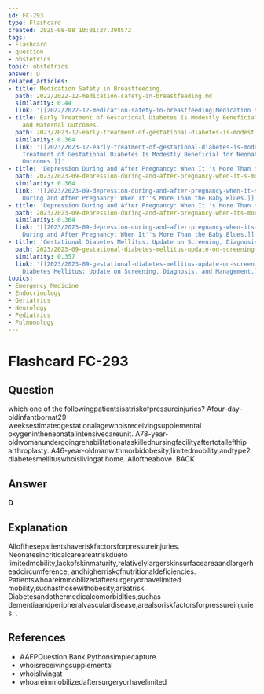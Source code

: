 ```yaml
---
id: FC-293
type: Flashcard
created: 2025-08-08 10:01:27.398572
tags:
- Flashcard
- question
- obstetrics
topic: obstetrics
answer: D
related_articles:
- title: Medication Safety in Breastfeeding.
  path: 2022/2022-12-medication-safety-in-breastfeeding.md
  similarity: 0.44
  link: '[[2022/2022-12-medication-safety-in-breastfeeding|Medication Safety in Breastfeeding.]]'
- title: Early Treatment of Gestational Diabetes Is Modestly Beneficial for Neonatal
    and Maternal Outcomes.
  path: 2023/2023-12-early-treatment-of-gestational-diabetes-is-modestly-benefici.md
  similarity: 0.364
  link: '[[2023/2023-12-early-treatment-of-gestational-diabetes-is-modestly-benefici|Early
    Treatment of Gestational Diabetes Is Modestly Beneficial for Neonatal and Maternal
    Outcomes.]]'
- title: 'Depression During and After Pregnancy: When It''s More Than the Baby Blues.'
  path: 2023/2023-09-depression-during-and-after-pregnancy-when-it-s-more-than-th.md
  similarity: 0.364
  link: '[[2023/2023-09-depression-during-and-after-pregnancy-when-it-s-more-than-th|Depression
    During and After Pregnancy: When It''s More Than the Baby Blues.]]'
- title: 'Depression During and After Pregnancy: When It''s More Than the Baby Blues.'
  path: 2023/2023-09-depression-during-and-after-pregnancy-when-its-more-than-the.md
  similarity: 0.364
  link: '[[2023/2023-09-depression-during-and-after-pregnancy-when-its-more-than-the|Depression
    During and After Pregnancy: When It''s More Than the Baby Blues.]]'
- title: 'Gestational Diabetes Mellitus: Update on Screening, Diagnosis, and Management.'
  path: 2023/2023-09-gestational-diabetes-mellitus-update-on-screening-diagnosis.md
  similarity: 0.357
  link: '[[2023/2023-09-gestational-diabetes-mellitus-update-on-screening-diagnosis|Gestational
    Diabetes Mellitus: Update on Screening, Diagnosis, and Management.]]'
topics:
- Emergency Medicine
- Endocrinology
- Geriatrics
- Neurology
- Pediatrics
- Pulmonology
---
```


# Flashcard FC-293

## Question

which one of the followingpatientsisatriskofpressureinjuries? Afour-day-oldinfantbornat29 weeksestimatedgestationalagewhoisreceivingsupplemental oxygenintheneonatalintensivecareunit. A78-year-oldwomanundergoingrehabilitationataskillednursingfacilityaftertotallefthip arthroplasty. A46-year-oldmanwithmorbidobesity,limitedmobility,andtype2 diabetesmellituswhoislivingat home. Alloftheabove. BACK

## Answer

**D**

## Explanation

Allofthesepatientshaveriskfactorsforpressureinjuries. Neonatesincriticalcareareatriskdueto limitedmobility,lackofskinmaturity,relativelylargerskinsurfaceareaandlargerheadcircumference, andhigherriskofnutritionaldeficiencies. Patientswhoareimmobilizedaftersurgeryorhavelimited mobility,suchasthosewithobesity,areatrisk. Diabetesandothermedicalcomorbidities,suchas dementiaandperipheralvasculardisease,arealsoriskfactorsforpressureinjuries. .

## References

- AAFPQuestion Bank Pythonsimplecapture.
- whoisreceivingsupplemental
- whoislivingat
- whoareimmobilizedaftersurgeryorhavelimited

